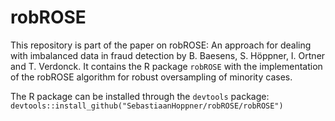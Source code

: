 # robROSE
This repository is part of the paper on robROSE: An approach for dealing with imbalanced data in fraud detection by B. Baesens, S. Höppner, I. Ortner and T. Verdonck. It contains the R package `robROSE` with the implementation of the robROSE algorithm for robust oversampling of minority cases.

The R package can be installed through the `devtools` package: `devtools::install_github("SebastiaanHoppner/robROSE/robROSE")`
